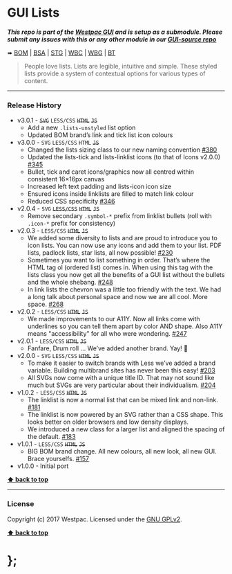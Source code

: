 GUI Lists
=========

***This repo is part of the [Westpac GUI](http://gel.westpacgroup.com.au/GUI/) and is setup as a submodule. Please submit any issues with this or any other
module in our [GUI-source repo](https://github.com/WestpacCXTeam/GUI-source/issues)***

➠
[BOM](http://westpaccxteam.github.io/GUI-lists/tests/BOM/) |
[BSA](http://westpaccxteam.github.io/GUI-lists/tests/BSA/) |
[STG](http://westpaccxteam.github.io/GUI-lists/tests/STG/) |
[WBC](http://westpaccxteam.github.io/GUI-lists/tests/WBC/) |
[WBG](http://westpaccxteam.github.io/GUI-lists/tests/WBG/) |
[BT](http://westpaccxteam.github.io/GUI-lists/tests/BT/)

> People love lists. Lists are legible, intuitive and simple. These styled lists provide a system of contextual options for various types of content.

----------------------------------------------------------------------------------------------------------------------------------------------------------------


### Release History

* v3.0.1 - ~~`SVG`~~ `LESS/CSS` ~~`HTML`~~ ~~`JS`~~
	* Add a new `.lists-unstyled` list option
	* Updated BOM brand’s link and tick list icon colours
* v3.0.0 - `SVG` `LESS/CSS` `HTML` ~~`JS`~~
	* Changed the lists sizing class to our new naming convention
		[#380](https://github.com/WestpacCXTeam/GUI-source/issues/380)
	* Updated the lists-tick and lists-linklist icons (to that of Icons v2.0.0)
		[#345](https://github.com/WestpacCXTeam/GUI-source/issues/345)
	* Bullet, tick and caret icons/graphics now all centred within consistent 16&times;16px canvas
	* Increased left text padding and lists-icon icon size
	* Ensured icons inside linklists are filled to match link colour
	* Reduced CSS specificity
		[#346](https://github.com/WestpacCXTeam/GUI-source/issues/346)
* v2.0.4 - `SVG` ~~`LESS/CSS`~~ ~~`HTML`~~ ~~`JS`~~
	* Remove secondary `.symbol-*` prefix from linklist bullets (roll with `.icon-*` prefix for consistency)
* v2.0.3 - `LESS/CSS` ~~`HTML`~~ ~~`JS`~~
	* We added some diversity to lists and are proud to introduce you to icon lists. You can now use any icons and add them to your list. PDF lists, padlock
		lists, star lists, all now possible!
		[#230](https://github.com/WestpacCXTeam/GUI-source/issues/230)
	* Sometimes you want to list something in order. That’s where the HTML tag ol (ordered list) comes in. When using this tag with the lists class you now get
		all the benefits of a GUI list without the bullets and the whole shebang.
		[#248](https://github.com/WestpacCXTeam/GUI-source/issues/248)
	* In link lists the chevron was a little too friendly with the text. We had a long talk about personal space and now we are all cool. More space.
		[#268](https://github.com/WestpacCXTeam/GUI-source/issues/268)
* v2.0.2 - `LESS/CSS` ~~`HTML`~~ ~~`JS`~~
	* We made improvements to our A11Y. Now all links come with underlines so you can tell them apart by color AND shape. Also A11Y means "accessibility" for all
		who were wondering.
		[#247](https://github.com/WestpacCXTeam/GUI-source/issues/247)
* v2.0.1 - `LESS/CSS` ~~`HTML`~~ ~~`JS`~~
	* Fanfare, Drum roll … We’ve added another brand. Yay! :clap:
* v2.0.0 - `SVG` `LESS/CSS` ~~`HTML`~~ ~~`JS`~~
	* To make it easier to switch brands with Less we’ve added a brand variable. Building multibrand sites has never been this easy!
		[#203](https://github.com/WestpacCXTeam/GUI-source/issues/203)
	* All SVGs now come with a unique title ID. That may not sound like much but SVGs are very particular about their individualism.
		[#204](https://github.com/WestpacCXTeam/GUI-source/issues/204)
* v1.0.2 - `LESS/CSS` ~~`HTML`~~ ~~`JS`~~
	* The linklist is now a normal list that can be mixed link and non-link.
		[#181](https://github.com/WestpacCXTeam/GUI-source/issues/181)
	* The linklist is now powered by an SVG rather than a CSS shape. This looks better on older browsers and low density displays.
	* We introduced a new class for a larger list and aligned the spacing of the default.
		[#183](https://github.com/WestpacCXTeam/GUI-source/issues/183)
* v1.0.1 - `LESS/CSS` ~~`HTML`~~ ~~`JS`~~
	* BIG BOM brand change. All new colours, all new look, all new GUI. Brace yourselfs.
		[#157](https://github.com/WestpacCXTeam/GUI-source/issues/157)
* v1.0.0 - Initial port

**[⬆ back to top](#content)**


----------------------------------------------------------------------------------------------------------------------------------------------------------------


### License

Copyright (c) 2017 Westpac. Licensed under the [GNU GPLv2](https://raw.githubusercontent.com/WestpacCXTeam/GUI-lists/master/LICENSE).

**[⬆ back to top](#content)**

# };